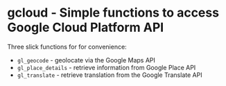 # gcloud - Simple functions to access Google Cloud Platform API

Three slick functions for for convenience: 

-  `gl_geocode` - geolocate via the Google Maps API
-  `gl_place_details` - retrieve information from Google Place API
-  `gl_translate` - retrieve translation from the Google Translate API
